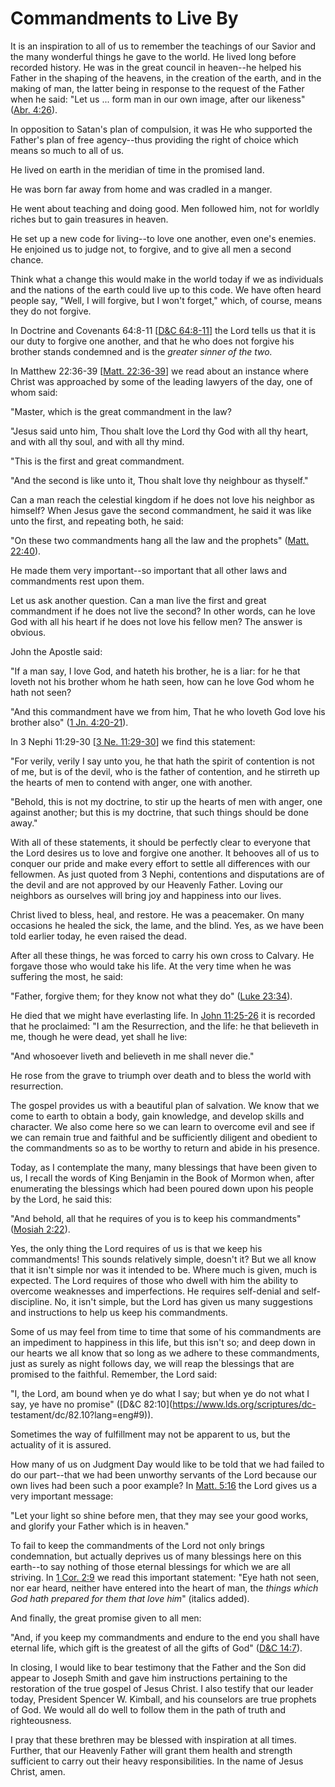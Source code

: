 # Commandments to Live By

It is an inspiration to all of us to remember the teachings of our Savior and
the many wonderful things he gave to the world. He lived long before recorded
history. He was in the great council in heaven--he helped his Father in the
shaping of the heavens, in the creation of the earth, and in the making of
man, the latter being in response to the request of the Father when he said:
"Let us ... form man in our own image, after our likeness" ([Abr.
4:26](https://www.lds.org/scriptures/pgp/abr/4.26?lang=eng#25)).

In opposition to Satan's plan of compulsion, it was He who supported the
Father's plan of free agency--thus providing the right of choice which means
so much to all of us.

He lived on earth in the meridian of time in the promised land.

He was born far away from home and was cradled in a manger.

He went about teaching and doing good. Men followed him, not for worldly
riches but to gain treasures in heaven.

He set up a new code for living--to love one another, even one's enemies. He
enjoined us to judge not, to forgive, and to give all men a second chance.

Think what a change this would make in the world today if we as individuals
and the nations of the earth could live up to this code. We have often heard
people say, "Well, I will forgive, but I won't forget," which, of course,
means they do not forgive.

In Doctrine and Covenants 64:8-11 [[D&amp;C
64:8-11](https://www.lds.org/scriptures/dc-testament/dc/64.8-11?lang=eng#7)]
the Lord tells us that it is our duty to forgive one another, and that he who
does not forgive his brother stands condemned and is the _greater sinner of
the two._

In Matthew 22:36-39 [[Matt.
22:36-39](https://www.lds.org/scriptures/nt/matt/22.36-39?lang=eng#35)] we
read about an instance where Christ was approached by some of the leading
lawyers of the day, one of whom said:

"Master, which is the great commandment in the law?

"Jesus said unto him, Thou shalt love the Lord thy God with all thy heart, and
with all thy soul, and with all thy mind.

"This is the first and great commandment.

"And the second is like unto it, Thou shalt love thy neighbour as thyself."

Can a man reach the celestial kingdom if he does not love his neighbor as
himself? When Jesus gave the second commandment, he said it was like unto the
first, and repeating both, he said:

"On these two commandments hang all the law and the prophets" ([Matt.
22:40](https://www.lds.org/scriptures/nt/matt/22.40?lang=eng#39)).

He made them very important--so important that all other laws and commandments
rest upon them.

Let us ask another question. Can a man live the first and great commandment if
he does not live the second? In other words, can he love God with all his
heart if he does not love his fellow men? The answer is obvious.

John the Apostle said:

"If a man say, I love God, and hateth his brother, he is a liar: for he that
loveth not his brother whom he hath seen, how can he love God whom he hath not
seen?

"And this commandment have we from him, That he who loveth God love his
brother also" ([1 Jn.
4:20-21](https://www.lds.org/scriptures/nt/1-jn/4.20-21?lang=eng#19)).

In 3 Nephi 11:29-30 [[3 Ne.
11:29-30](https://www.lds.org/scriptures/bofm/3-ne/11.29-30?lang=eng#28)] we
find this statement:

"For verily, verily I say unto you, he that hath the spirit of contention is
not of me, but is of the devil, who is the father of contention, and he
stirreth up the hearts of men to contend with anger, one with another.

"Behold, this is not my doctrine, to stir up the hearts of men with anger, one
against another; but this is my doctrine, that such things should be done
away."

With all of these statements, it should be perfectly clear to everyone that
the Lord desires us to love and forgive one another. It behooves all of us to
conquer our pride and make every effort to settle all differences with our
fellowmen. As just quoted from 3 Nephi, contentions and disputations are of
the devil and are not approved by our Heavenly Father. Loving our neighbors as
ourselves will bring joy and happiness into our lives.

Christ lived to bless, heal, and restore. He was a peacemaker. On many
occasions he healed the sick, the lame, and the blind. Yes, as we have been
told earlier today, he even raised the dead.

After all these things, he was forced to carry his own cross to Calvary. He
forgave those who would take his life. At the very time when he was suffering
the most, he said:

"Father, forgive them; for they know not what they do" ([Luke
23:34](https://www.lds.org/scriptures/nt/luke/23.34?lang=eng#33)).

He died that we might have everlasting life. In [John
11:25-26](https://www.lds.org/scriptures/nt/john/11.25-26?lang=eng#24) it is
recorded that he proclaimed: "I am the Resurrection, and the life: he that
believeth in me, though he were dead, yet shall he live:

"And whosoever liveth and believeth in me shall never die."

He rose from the grave to triumph over death and to bless the world with
resurrection.

The gospel provides us with a beautiful plan of salvation. We know that we
come to earth to obtain a body, gain knowledge, and develop skills and
character. We also come here so we can learn to overcome evil and see if we
can remain true and faithful and be sufficiently diligent and obedient to the
commandments so as to be worthy to return and abide in his presence.

Today, as I contemplate the many, many blessings that have been given to us, I
recall the words of King Benjamin in the Book of Mormon when, after
enumerating the blessings which had been poured down upon his people by the
Lord, he said this:

"And behold, all that he requires of you is to keep his commandments" ([Mosiah
2:22](https://www.lds.org/scriptures/bofm/mosiah/2.22?lang=eng#21)).

Yes, the only thing the Lord requires of us is that we keep his commandments!
This sounds relatively simple, doesn't it? But we all know that it isn't
simple nor was it intended to be. Where much is given, much is expected. The
Lord requires of those who dwell with him the ability to overcome weaknesses
and imperfections. He requires self-denial and self-discipline. No, it isn't
simple, but the Lord has given us many suggestions and instructions to help us
keep his commandments.

Some of us may feel from time to time that some of his commandments are an
impediment to happiness in this life, but this isn't so; and deep down in our
hearts we all know that so long as we adhere to these commandments, just as
surely as night follows day, we will reap the blessings that are promised to
the faithful. Remember, the Lord said:

"I, the Lord, am bound when ye do what I say; but when ye do not what I say,
ye have no promise" ([D&amp;C 82:10](https://www.lds.org/scriptures/dc-
testament/dc/82.10?lang=eng#9)).

Sometimes the way of fulfillment may not be apparent to us, but the actuality
of it is assured.

How many of us on Judgment Day would like to be told that we had failed to do
our part--that we had been unworthy servants of the Lord because our own lives
had been such a poor example? In [Matt.
5:16](https://www.lds.org/scriptures/nt/matt/5.16?lang=eng#15) the Lord gives
us a very important message:

"Let your light so shine before men, that they may see your good works, and
glorify your Father which is in heaven."

To fail to keep the commandments of the Lord not only brings condemnation, but
actually deprives us of many blessings here on this earth--to say nothing of
those eternal blessings for which we are all striving. In [1 Cor.
2:9](https://www.lds.org/scriptures/nt/1-cor/2.9?lang=eng#8) we read this
important statement: "Eye hath not seen, nor ear heard, neither have entered
into the heart of man, the _things which God hath prepared for them that love
him_" (italics added).

And finally, the great promise given to all men:

"And, if you keep my commandments and endure to the end you shall have eternal
life, which gift is the greatest of all the gifts of God" ([D&amp;C
14:7](https://www.lds.org/scriptures/dc-testament/dc/14.7?lang=eng#6)).

In closing, I would like to bear testimony that the Father and the Son did
appear to Joseph Smith and gave him instructions pertaining to the restoration
of the true gospel of Jesus Christ. I also testify that our leader today,
President Spencer W. Kimball, and his counselors are true prophets of God. We
would all do well to follow them in the path of truth and righteousness.

I pray that these brethren may be blessed with inspiration at all times.
Further, that our Heavenly Father will grant them health and strength
sufficient to carry out their heavy responsibilities. In the name of Jesus
Christ, amen.

